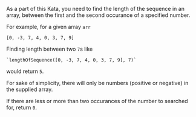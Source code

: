 As a part of this Kata, you need to find the length of the sequence in an array, between the first and the second occurance of a specified number.

For example, for a given array `arr`

    [0, -3, 7, 4, 0, 3, 7, 9]
    
Finding length between two `7`s like
    
    `lengthOfSequence([0, -3, 7, 4, 0, 3, 7, 9], 7)`
    
would return `5`.

For sake of simplicity, there will only be numbers (positive or negative) in the supplied array.

If there are less or more than two occurances of the number to searched for, return `0`.